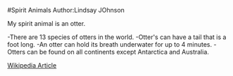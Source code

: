#Spirit Animals
Author:Lindsay JOhnson

My spirit animal is an otter. 

-There are 13 species of otters in the world.
-Otter's can have a tail that is a foot long.
-An otter can hold its breath underwater for up to 4 minutes.
-Otters can be found on all continents except Antarctica and Australia. 

[Wikipedia Article](http://en.wikipedia.org/wiki/Otter)